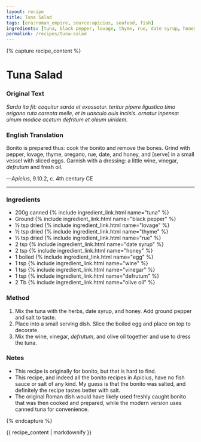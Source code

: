 ```yaml
---
layout: recipe
title: Tuna Salad
tags: [era:roman_empire, source:apicius, seafood, fish]
ingredients: [tuna, black pepper, lovage, thyme, rue, date syrup, honey, egg, wine, vinegar, defrutum, olive oil]
permalink: /recipes/tuna-salad
---
```


{% capture recipe_content %}
# Tuna Salad

### Original Text
*Sarda ita fit: coquitur sarda et exossatur. teritur pipere ligustico timo origano ruta careota melle, et in uasculo ouis incisis. ornatur inpensa: uinum modice acetum defritum et oleum uiridem.*

### English Translation
Bonito is prepared thus: cook the bonito and remove the bones. Grind with pepper, lovage, thyme, oregano, rue, date, and honey, and [serve] in a small vessel with sliced eggs. Garnish with a dressing: a little wine, vinegar, *defrutum* and fresh oil.

—*Apicius*, 9.10.2, c. 4th century CE

___

### Ingredients
- 200g canned {% include ingredient_link.html name="tuna" %}
- Ground {% include ingredient_link.html name="black pepper" %}
- ½ tsp dried {% include ingredient_link.html name="lovage" %}
- ½ tsp dried {% include ingredient_link.html name="thyme" %}
- ½ tsp dried {% include ingredient_link.html name="rue" %}
- 2 tsp {% include ingredient_link.html name="date syrup" %}
- 2 tsp {% include ingredient_link.html name="honey" %}
- 1 boiled {% include ingredient_link.html name="egg" %}
- 1 tsp {% include ingredient_link.html name="wine" %}
- 1 tsp {% include ingredient_link.html name="vinegar" %}
- 1 tsp {% include ingredient_link.html name="defrutum" %}
- 2 Tb {% include ingredient_link.html name="olive oil" %}

### Method
1. Mix the tuna with the herbs, date syrup, and honey. Add ground pepper and salt to taste. 
2. Place into a small serving dish. Slice the boiled egg and place on top to decorate. 
3. Mix the wine, vinegar, *defrutum*, and olive oil together and use to dress the tuna.

### Notes
- This recipe is originally for bonito, but that is hard to find.
- This recipe, and indeed all the bonito recipes in Apicius, have no fish sauce or salt of any kind. My guess is that the bonito was salted, and definitely the recipe tastes better with salt.
- The original Roman dish would have likely used freshly caught bonito that was then cooked and prepared, while the modern version uses canned tuna for convenience.

{% endcapture %}

{{ recipe_content | markdownify }}
